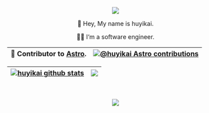 <div align="center">
  <div>
    <img src="https://readme-typing-svg.demolab.com/?font=monospace+Fira+Code&pause=1500&width=432&height=64&multiline=true&duration=1500&center=true&size=20&lines=If you're not worried, you should be;If you're worried, you needn't be" />
  </div>
  
  👋 Hey, My name is huyikai.

  👨‍💻 I‘m a software engineer.

  |  🚀 Contributor to [Astro](https://github.com/withastro).  |  [![@huyikai Astro contributions](https://astro.badg.es/v2/contributor/huyikai.svg)](https://astro.badg.es/contributor/huyikai/)| 
  | ------------- | ------------- |
  
  | <a href="https://github.com/huyikai"><img align="center" src="https://github-readme-stats.vercel.app/api?username=huyikai&show_icons=true&theme=buefy&hide_border=true" alt="huyikai github stats" /></a> | <a href="https://github.com/huyikai"><img align="center" src="https://github-readme-stats.vercel.app/api/top-langs/?username=huyikai&layout=compact&theme=buefy&hide_border=true" /></a> | 
  | ------------- | ------------- |



 
</div>
<br>
<p align="center">
  <a href="https://github.com/huyikai">
    <img src="https://skillicons.dev/icons?i=html,css,sass,less,tailwind,js,ts,vite,vue,pinia,vitest,react,pnpm,flutter,astro,python,django,nodejs,npm,express,git,docker,nginx,md,figma,ps,ai,pr,discord,tensorflow" />
  </a>
</p>

